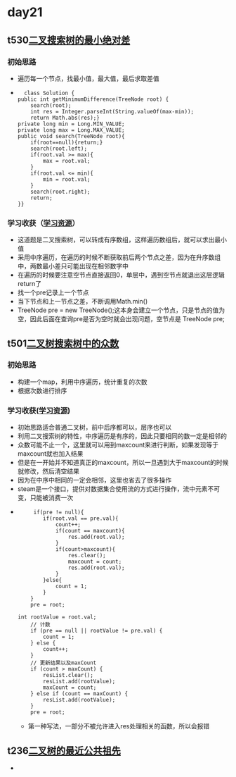 # day21
## t530[二叉搜索树的最小绝对差](https://leetcode.cn/problems/minimum-absolute-difference-in-bst/)
### 初始思路
  - 遍历每一个节点，找最小值，最大值，最后求取差值 
  - ```
      class Solution {
    public int getMinimumDifference(TreeNode root) {
        search(root);
        int res = Integer.parseInt(String.valueOf(max-min));
        return Math.abs(res);}
    private long min = Long.MIN_VALUE;
    private long max = Long.MAX_VALUE;
    public void search(TreeNode root){
        if(root==null){return;}
        search(root.left);
        if(root.val >= max){
            max = root.val;
        }
        if(root.val <= min){
            min = root.val;
        }
        search(root.right);
        return;
    }}
    ```
### 学习收获（[学习资源](https://programmercarl.com/0530.%E4%BA%8C%E5%8F%89%E6%90%9C%E7%B4%A2%E6%A0%91%E7%9A%84%E6%9C%80%E5%B0%8F%E7%BB%9D%E5%AF%B9%E5%B7%AE.html#%E9%80%92%E5%BD%92)）
  - 这道题是二叉搜索树，可以转成有序数组，这样遍历数组后，就可以求出最小值
  - 采用中序遍历，在遍历的时候不断获取前后两个节点之差，因为在升序数组中，两数最小差只可能出现在相邻数字中
  - 在遍历的时候要注意空节点直接返回0，单层中，遇到空节点就退出这层逻辑return了
  - 找一个pre记录上一个节点
  - 当下节点和上一节点之差，不断调用Math.min()
  - TreeNode pre = new TreeNode();这本身会建立一个节点，只是节点的值为空，因此后面在查询pre是否为空时就会出现问题，空节点是 TreeNode pre;
## t501[二叉树搜索树中的众数](https://leetcode.cn/problems/find-mode-in-binary-search-tree/)
### 初始思路
  - 构建一个map，利用中序遍历，统计重复的次数
  - 根据次数进行排序
### 学习收获([学习资源](https://programmercarl.com/0501.%E4%BA%8C%E5%8F%89%E6%90%9C%E7%B4%A2%E6%A0%91%E4%B8%AD%E7%9A%84%E4%BC%97%E6%95%B0.html#%E9%80%92%E5%BD%92%E6%B3%95))
  - 初始思路适合普通二叉树，前中后序都可以，层序也可以
  - 利用二叉搜索树的特性，中序遍历是有序的，因此只要相同的数一定是相邻的
  - 众数可能不止一个，这里就可以用到maxcount来进行判断，如果发现等于maxcount就也加入结果
  - 但是在一开始并不知道真正的maxcount，所以一旦遇到大于maxcount的时候就修改，然后清空结果
  - 因为在中序中相同的一定会相邻，这里也省去了很多操作
  - steam是一个接口，提供对数据集合使用流的方式进行操作，流中元素不可变，只能被消费一次
  - ```
         if(pre != null){
            if(root.val == pre.val){
                count++;
                if(count == maxcount){
                    res.add(root.val);
                }
                if(count>maxcount){
                    res.clear();
                    maxcount = count;
                    res.add(root.val);
                }
            }else{
                count = 1;
            }
        }
        pre = root;
    ```
    ```
    int rootValue = root.val;
        // 计数
        if (pre == null || rootValue != pre.val) {
            count = 1;
        } else {
            count++;
        }
        // 更新结果以及maxCount
        if (count > maxCount) {
            resList.clear();
            resList.add(rootValue);
            maxCount = count;
        } else if (count == maxCount) {
            resList.add(rootValue);
        }
        pre = root;
    ```
    - 第一种写法，一部分不被允许进入res处理相关的函数，所以会报错
## t236[二叉树的最近公共祖先](https://leetcode.cn/problems/lowest-common-ancestor-of-a-binary-tree/)
  - 
